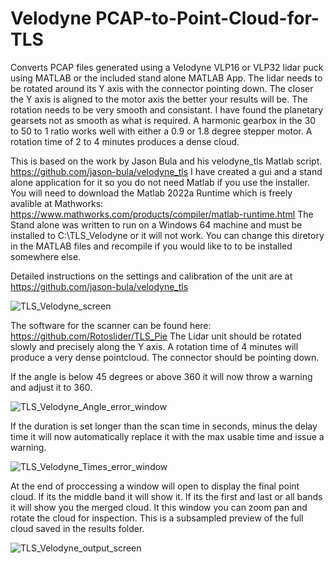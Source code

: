# Velodyne PCAP-to-Point-Cloud-for-TLS

Converts PCAP files generated using a Velodyne VLP16 or VLP32 lidar puck using MATLAB or the included stand alone MATLAB App. The lidar needs to be rotated around its Y axis with the connector pointing down. The closer the Y axis is aligned to the motor axis the better your results will be. The rotation needs to be very smooth and consistant. I have found the planetary gearsets not as smooth as what is required. A harmonic gearbox in the 30 to 50 to 1 ratio works well with either a 0.9 or 1.8 degree stepper motor. A rotation time of 2 to 4 minutes produces a dense cloud.

This is based on the work by Jason Bula and his velodyne_tls Matlab script. https://github.com/jason-bula/velodyne_tls
I have created a gui and a stand alone application for it so you do not need Matlab if you use the installer. You will need to download the Matlab 2022a Runtime which is freely avalible at Mathworks: https://www.mathworks.com/products/compiler/matlab-runtime.html
The Stand alone was written to run on a Windows 64 machine and must be installed to C:\TLS_Velodyne or it will not work. You can change this diretory in the MATLAB files and recompile if you would like to to be installed somewhere else. 

Detailed instructions on the settings and calibration of the unit are at https://github.com/jason-bula/velodyne_tls

![TLS_Velodyne_screen](https://github.com/Rotoslider/Velodyne-PCAP-to-Point-Cloud-for-TLS/assets/15005663/1d393355-ffa7-4ac3-b915-57883a173575)


The software for the scanner can be found here: https://github.com/Rotoslider/TLS_Pie
The Lidar unit should be rotated slowly and precisely along the Y axis. A rotation time of 4 minutes will produce a very dense pointcloud. The connector should be pointing down.

If the angle is below 45 degrees or above 360 it will now throw a warning and adjust it to 360.


![TLS_Velodyne_Angle_error_window](https://github.com/Rotoslider/Velodyne-PCAP-to-Point-Cloud-for-TLS/assets/15005663/d89098bf-5c6b-4eaa-ba54-728da042257d)

If the duration is set longer than the scan time in seconds, minus the delay time it will now automatically replace it with the max usable time and issue a warning.



![TLS_Velodyne_Times_error_window](https://github.com/Rotoslider/Velodyne-PCAP-to-Point-Cloud-for-TLS/assets/15005663/1a4560e5-97f6-446c-86c6-fed32e97c2dc)

At the end of proccessing a window will open to display the final point cloud. If its the middle band it will show it. If its the first and last or all bands it will show you the merged cloud. It this window you can zoom pan and rotate the cloud for inspection. This is a subsampled preview of the full cloud saved in the results folder.


![TLS_Velodyne_output_screen](https://github.com/Rotoslider/Velodyne-PCAP-to-Point-Cloud-for-TLS/assets/15005663/5f024536-08a9-4655-8c86-4e69480a7df9)




